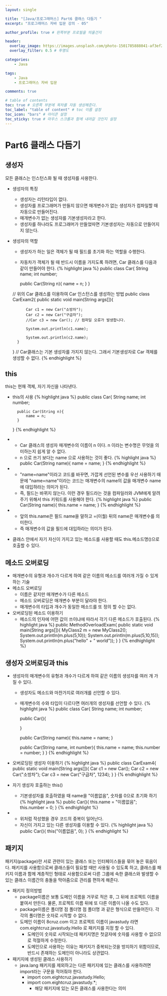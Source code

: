 ```yaml
---
layout: single

title: "[Java/프로그래머스] Part6 클래스 다듬기 "
excerpt: "프로그래머스 자바 입문 강의 - 05"

author_profile: true # 왼쪽부분 프로필을 띄울건지

header:
  overlay_image: https://images.unsplash.com/photo-1501785888041-af3ef285b470?ixlib=rb-1.2.1&ixid=eyJhcHBfaWQiOjEyMDd9&auto=format&fit=crop&w=1350&q=80
  overlay_filter: 0.5 # 투명도

categories:
    - Java

tags: 
    - Java
    - 프로그래머스 자바 입문

comments: true

# table of contents
toc: true # 오른쪽 부분에 목차를 자동 생성해준다.
toc_label: "table of content" # toc 이름 설정
toc_icon: "bars" # 아이콘 설정
toc_sticky: true # 마우스 스크롤과 함께 내려갈 것인지 설정
---
```

# Part6 클래스 다듬기

## 생성자
모든 클래스는 인스턴스화 될 때 생성자를 사용한다.

- 생성자의 특징
    - 생성자는 리턴타입이 없다.
    - 생성자를 프로그래머가 만들지 않으면 매개변수가 없는 생성자가 컴파일할 때 자동으로 만들어진다.
    - 매개변수가 없는 생성자를 기본생성자라고 한다.
    - 생성자를 하나라도 프로그래머가 만들었따면 기본생성자는 자동으로 만들어지지 않는다.
    
- 생성자의 역할
    - 생성자가 하는 일은 객체가 될 때 필드를 초기화 하는 역할을 수행한다.
    - 자동차가 객체가 될 때 반드시 이름을 가지도록 하려면, Car 클래스를 다음과 같이 만들어야 한다.
    {% highlight java %}
    public class Car{
        String name;
        int number;
    
        public Car(String n){
            name = n;
        }
    }
      
    // 위의 Car 클래스를 이용하여 Car 인스턴스를 생성하는 방법
    public class CarExam2{
        public static void main(String args[]){
    
            Car c1 = new Car("소방차");
            Car c2 = new Car("구급차");
            //Car c3 = new Car(); // 컴파일 오류가 발생합니다.
    
            System.out.println(c1.name);
    
            System.out.println(c2.name);
        }
    }
    // Car클래스는 기본 생성자를 가지지 않는다. 그래서 기본생성자로 Car 객체를 생성할 수 없다.
    {% endhighlight %}

## this
this는 현재 객체, 자기 자신을 나타낸다.

- this의 사용
{% highlight java %}
    public class Car{
        String name;
        int number;
    
        public Car(String n){
            name = n;
        }
    }
{% endhighlight %}
- 
    - Car 클래스의 생성자 매개변수의 이름이 n 이다. n 이라는 변수명은 무엇을 의미하는지 쉽게 알 수 없다.
    - n 으로 쓰기 보다는 name 으로 사용하는 것이 좋다.
{% highlight java %}
    public Car(String name){
        name = name;
    }
{% endhighlight %}
- 
    - "name=name"이라고 코드를 바꾸면, 가깝게 선언된 변수를 우선 사용하기 때문에 "name=name"이라는 코드는 매개변수의 name의
    값을 매개변수 name에 대입하라는 의미가 된다.
    - 즉, 필드는 바뀌지 않는다. 이런 경우 필드라는 것을 컴파일러와 JVM에게 알려주기 위해서 this 키워드를 사용해야 한다.
{% highlight java %}
    public Car(String name){
        this.name = name;
    }
{% endhighlight %}
- 
    - 앞의 this.name은 필드 name을 말하고 =(이퀄) 뒤의 name은 매개변수를 의미한다.
    - 즉 매개변수의 값을 필드에 대입하라는 의미가 된다.

- 클래스 안에서 자기 자신이 가지고 있는 메소드를 사용할 때도 this.메소드명()으로 호출할 수 있다.

## 메소드 오버로딩
- 매개변수의 유형과 개수가 다르게 하여 같은 이름의 메소드를 여러개 가질 수 있게하는 기술
- 메소드 오버로딩
    - 이름은 같지만 매개변수가 다른 메소드
    - 메소드 오버로딩은 매개변수 부분이 달라야 한다.
    - 매개변수의 타입과 개수가 동일한 메소드를 또 정의 할 수는 없다.
- 오버로딩된 메소드 이용하기
    - 메소드의 인자에 어떤 값이 쓰이냐에 따라서 각기 다른 메소드가 호출된다.
{% highlight java %}
    public MethodOverloadExam{
        public static void main(String args[]){
            MyClass2 m = new MyClass2();
            System.out.println(m.plus(5,10));
            System.out.println(m.plus(5,10,15));
            System.out.println(m.plus("hello" + " world"));
        }
    }
{% endhighlight %}  
## 생성자 오버로딩과 this
- 생성자의 매개변수의 유형과 개수가 다르게 하여 같은 이름의 생성자를 여러 개 가질 수 있다.
    - 생성자도 메소드와 마찬가지로 여러개를 선언할 수 있다.
    - 매개변수의 수와 타입이 다르다면 여러개의 생성자를 선언할 수 있다.
{% highlight java %}
    public class Car{
        String name;
        int number;

        public Car(){

        }

        public Car(String name){
            this.name = name;
        }

        public Car(String name, int number){
            this.name = name;
            this.number = number;
        }
    }
{% endhighlight %}  
  
- 오버로딩된 생성자 이용하기
{% highlight java %}
public class CarExam4{
    public static void main(String args[]){
        Car c1 = new Car();
        Car c2 = new Car("소방차");
        Car c3 = new Car("구급차", 1234);
    }
}
{% endhighlight %}  
  
- 자기 생성자 호출하는 this()
    - 기본생성자를 호출하였을 때 name을 "이름없음", 숫자를 0으로 초기화 하기
    {% highlight java %}
    public Car(){
        this.name = "이름없음";
        this.number = 0;
    }
    {% endhighlight %} 
    
-
    - 위처럼 작성했을 경우 코드의 중복이 일어난다.
    - 자신이 가지고 있는 다른 생성자를 이용할 수 있다.
    {% highlight java %}
    public Car(){
        this("이름없음", 0);
    }
    {% endhighlight %} 
      
## 패키지
패키지(package)란 서로 관련이 있는 클래스 또는 인터페이스들을 묶어 놓은 묶음이다. 패키지를 사용함으로써 클래스들이 필요할 때만 사용될 수 있도록 하고,
클래스를 패키지 이름과 함께 계층적인 형태로 사용함으로써 다른 그룹에 속한 클래스와 발생할 수 있는 클래스 이름간의 충돌을 막아줌으로 관리를 편하게 해준다.
- 패키지 정의방법
    - package이름은 보통 도메인 이름을 거꾸로 적은 후, 그 뒤에 프로젝트 이름을 붙여서 만든다. 물론, 프로젝트 이름 뒤에 또 다른 이름이 나올 수도 있다.
    - package이름은 폴더명 점 폴더명 점 폴더명 과 같은 형식으로 만들어진다. 각각의 폴더명은 숫자로 시작할 수 없다.
    - 도메인 이름이 8cruz.com 이고 프로젝트 이름이 javastudy 라면 com.eightcruz.javastudy.Hello 로 패키지를 지정 할 수 있다.
        - 도메인이 숫자로 시작되는데 패키지명은 첫글자에 숫자를 사용할 수 없으므로 적절하게 수정한다.
        - 도메인으로 사용하는 이유는 패키지가 중복되는것을 방지하기 위함이므로, 반드시 존재하는 도메인이 아니라도 상관없다.
- 패키지에 생성된 클래스 사용하기
    - java.lang 패키지를 제외하고는 다른 패키지에 있는 클래스를 사용하려면 import라는 구문을 적어줘야 한다.
        - import com.eightcruz.javastudy.Hello;
        - import com.eightcruz.javastudy.*;
            - 해당 패키지에 있는 모든 클래스를 사용한다는 의미
    
